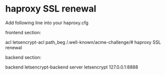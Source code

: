 # haproxy SSL renewal

Add following line into your haproxy.cfg


frontend section:

acl letsencrypt-acl path_beg /.well-known/acme-challenge/# haproxy SSL renewal

backend section: 

backend letsencrypt-backend
    server letsencrypt 127.0.0.1:8888
